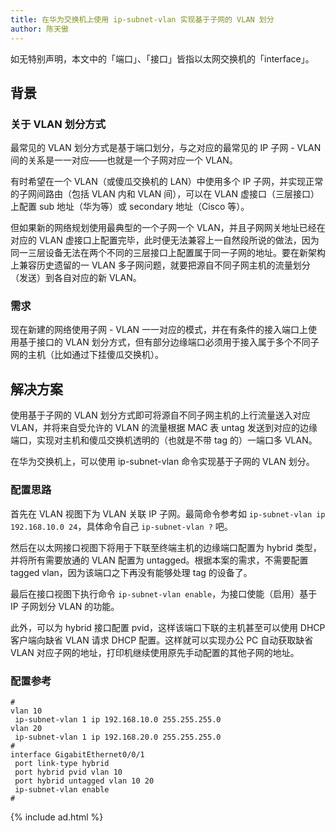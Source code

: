 ```yaml
---
title: 在华为交换机上使用 ip-subnet-vlan 实现基于子网的 VLAN 划分
author: 陈天傲
---
```


如无特别声明，本文中的「端口」、「接口」皆指以太网交换机的「interface」。

## 背景

### 关于 VLAN 划分方式

最常见的 VLAN 划分方式是基于端口划分，与之对应的最常见的 IP 子网 - VLAN 间的关系是一一对应——也就是一个子网对应一个 VLAN。

有时希望在一个 VLAN（或傻瓜交换机的 LAN）中使用多个 IP 子网，并实现正常的子网间路由（包括 VLAN 内和 VLAN 间），可以在 VLAN 虚接口（三层接口）上配置 sub 地址（华为等）或 secondary 地址（Cisco 等）。

但如果新的网络规划使用最典型的一个子网一个 VLAN，并且子网网关地址已经在对应的 VLAN 虚接口上配置完毕，此时便无法兼容上一自然段所说的做法，因为同一三层设备无法在两个不同的三层接口上配置属于同一子网的地址。要在新架构上兼容历史遗留的一 VLAN 多子网问题，就要把源自不同子网主机的流量划分（发送）到各自对应的新 VLAN。

### 需求

现在新建的网络使用子网 - VLAN 一一对应的模式，并在有条件的接入端口上使用基于接口的 VLAN 划分方式，但有部分边缘端口必须用于接入属于多个不同子网的主机（比如通过下挂傻瓜交换机）。

## 解决方案

使用基于子网的 VLAN 划分方式即可将源自不同子网主机的上行流量送入对应 VLAN，并将来自受允许的 VLAN 的流量根据 MAC 表 untag 发送到对应的边缘端口，实现对主机和傻瓜交换机透明的（也就是不带 tag 的）一端口多 VLAN。

在华为交换机上，可以使用 ip-subnet-vlan 命令实现基于子网的 VLAN 划分。

### 配置思路

首先在 VLAN 视图下为 VLAN 关联 IP 子网。最简命令参考如 `ip-subnet-vlan ip 192.168.10.0 24`，具体命令自己 `ip-subnet-vlan ?` 吧。

然后在以太网接口视图下将用于下联至终端主机的边缘端口配置为 hybrid 类型，并将所有需要放通的 VLAN 配置为 untagged。根据本案的需求，不需要配置 tagged vlan，因为该端口之下再没有能够处理 tag 的设备了。

最后在接口视图下执行命令 `ip-subnet-vlan enable`，为接口使能（启用）基于 IP 子网划分 VLAN 的功能。

此外，可以为 hybrid 接口配置 pvid，这样该端口下联的主机甚至可以使用 DHCP 客户端向缺省 VLAN 请求 DHCP 配置。这样就可以实现办公 PC 自动获取缺省 VLAN 对应子网的地址，打印机继续使用原先手动配置的其他子网的地址。

### 配置参考

```
#
vlan 10
 ip-subnet-vlan 1 ip 192.168.10.0 255.255.255.0
vlan 20
 ip-subnet-vlan 1 ip 192.168.20.0 255.255.255.0
#
interface GigabitEthernet0/0/1
 port link-type hybrid
 port hybrid pvid vlan 10
 port hybrid untagged vlan 10 20
 ip-subnet-vlan enable
#
```

{% include ad.html %}

